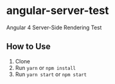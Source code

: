 # angular-server-test
Angular 4 Server-Side Rendering Test

## How to Use

1. Clone
2. Run `yarn` or `npm install` 
3. Run `yarn start` or `npm start`